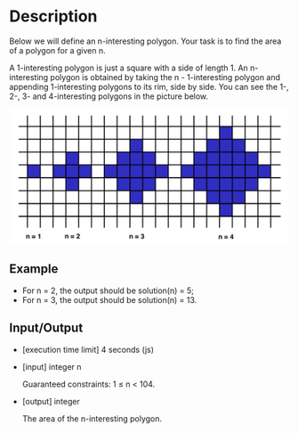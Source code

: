 # Description

Below we will define an n-interesting polygon. Your task is to find the area of a polygon for a given n.

A 1-interesting polygon is just a square with a side of length 1. An n-interesting polygon is obtained by taking the n - 1-interesting polygon and appending 1-interesting polygons to its rim, side by side. You can see the 1-, 2-, 3- and 4-interesting polygons in the picture below.

<img src="./area.png" width="500" />

## Example

- For n = 2, the output should be solution(n) = 5;
- For n = 3, the output should be solution(n) = 13.

## Input/Output

- [execution time limit] 4 seconds (js)

- [input] integer n

  Guaranteed constraints: 1 ≤ n < 104.

- [output] integer

  The area of the n-interesting polygon.
